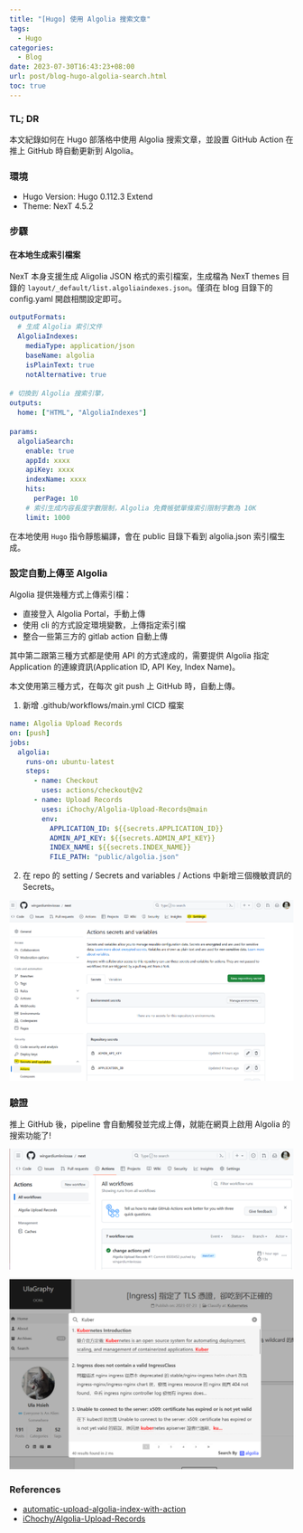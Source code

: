 ```yaml
---
title: "[Hugo] 使用 Algolia 搜索文章"
tags:
  - Hugo
categories:
  - Blog
date: 2023-07-30T16:43:23+08:00
url: post/blog-hugo-algolia-search.html
toc: true
---
```


### TL; DR

本文紀錄如何在 Hugo 部落格中使用 Algolia 搜索文章，並設置 GitHub Action 在推上 GitHub 時自動更新到 Algolia。

<!--more-->

### 環境

- Hugo Version: Hugo 0.112.3 Extend
- Theme: NexT 4.5.2

### 步驟

#### 在本地生成索引檔案

NexT 本身支援生成 Aligolia JSON 格式的索引檔案，生成檔為 NexT themes 目錄的 `layout/_default/list.algoliaindexes.json`。僅須在 blog 目錄下的 config.yaml 開啟相關設定即可。

```yaml
outputFormats:
  # 生成 Algolia 索引文件
  AlgoliaIndexes:
    mediaType: application/json
    baseName: algolia
    isPlainText: true
    notAlternative: true

# 切換到 Algolia 搜索引擎，
outputs:
  home: ["HTML", "AlgoliaIndexes"]

params:
  algoliaSearch:
    enable: true
    appId: xxxx
    apiKey: xxxx
    indexName: xxxx
    hits:
      perPage: 10
    # 索引生成内容長度字數限制，Algolia 免費帳號單條索引限制字數為 10K
    limit: 1000
```

在本地使用 `Hugo` 指令靜態編譯，會在 public 目錄下看到 algolia.json 索引檔生成。

### 設定自動上傳至 Algolia

Algolia 提供幾種方式上傳索引檔：

- 直接登入 Algolia Portal，手動上傳
- 使用 cli 的方式設定環境變數，上傳指定索引檔
- 整合一些第三方的 gitlab action 自動上傳

其中第二跟第三種方式都是使用 API 的方式達成的，需要提供 Algolia 指定 Application 的連線資訊(Application ID, API Key, Index Name)。

本文使用第三種方式，在每次 git push 上 GitHub 時，自動上傳。

1. 新增 .github/workflows/main.yml CICD 檔案

```yaml
name: Algolia Upload Records
on: [push]
jobs:
  algolia:
    runs-on: ubuntu-latest
    steps:
      - name: Checkout
        uses: actions/checkout@v2
      - name: Upload Records
        uses: iChochy/Algolia-Upload-Records@main
        env:
          APPLICATION_ID: ${{secrets.APPLICATION_ID}}
          ADMIN_API_KEY: ${{secrets.ADMIN_API_KEY}}
          INDEX_NAME: ${{secrets.INDEX_NAME}}
          FILE_PATH: "public/algolia.json"
```

2. 在 repo 的 setting / Secrets and variables / Actions 中新增三個機敏資訊的 Secrets。

![](secrets.png)

### 驗證

推上 GitHub 後，pipeline 會自動觸發並完成上傳，就能在網頁上啟用 Algolia 的搜索功能了!

![](actions.png)

![](result.png)

### References

- [automatic-upload-algolia-index-with-action](https://lisenhui.cn/tech/automatic-upload-algolia-index-with-action.html)
- [iChochy/Algolia-Upload-Records](https://github.com/iChochy/Algolia-Upload-Records)
